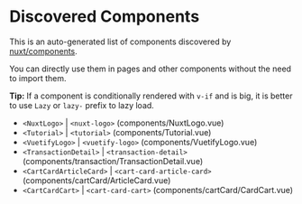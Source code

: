 # Discovered Components

This is an auto-generated list of components discovered by [nuxt/components](https://github.com/nuxt/components).

You can directly use them in pages and other components without the need to import them.

**Tip:** If a component is conditionally rendered with `v-if` and is big, it is better to use `Lazy` or `lazy-` prefix to lazy load.

- `<NuxtLogo>` | `<nuxt-logo>` (components/NuxtLogo.vue)
- `<Tutorial>` | `<tutorial>` (components/Tutorial.vue)
- `<VuetifyLogo>` | `<vuetify-logo>` (components/VuetifyLogo.vue)
- `<TransactionDetail>` | `<transaction-detail>` (components/transaction/TransactionDetail.vue)
- `<CartCardArticleCard>` | `<cart-card-article-card>` (components/cartCard/ArticleCard.vue)
- `<CartCardCart>` | `<cart-card-cart>` (components/cartCard/CardCart.vue)
